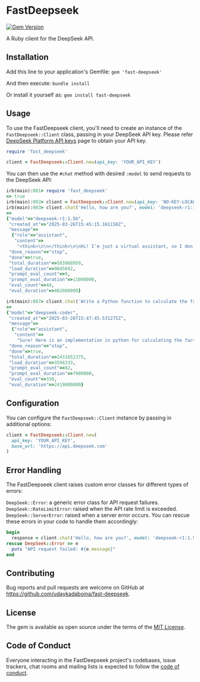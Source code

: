# FastDeepseek

[![Gem Version](https://badge.fury.io/rb/fast-deepseek.svg)](https://badge.fury.io/rb/fast-deepseek)

A Ruby client for the DeepSeek API.

## Installation

Add this line to your application's Gemfile:
`gem 'fast-deepseek'`

And then execute:
`bundle install`

Or install it yourself as:
`gem install fast-deepseek`

## Usage

To use the FastDeepseek client, you'll need to create an instance of the `FastDeepseek::Client` class, passing in your DeepSeek API key. Please refer [DeepSeek Platform API keys](https://platform.deepseek.com/api_keys) page to obtain your API key.

```Ruby
require 'fast_deepseek'

client = FastDeepseek::Client.new(api_key: 'YOUR_API_KEY')
```

You can then use the `#chat` method with desired `:model` to send requests to the DeepSeek API:

```Ruby
irb(main):001> require 'fast_deepseek'
=> true
irb(main):002> client = FastDeepseek::Client.new(api_key: 'NO-KEY-LOCAL-MODEL')
irb(main):003> client.chat('Hello, how are you?', model: 'deepseek-r1:1.5b')
=> 
{"model"=>"deepseek-r1:1.5b",
 "created_at"=>"2025-03-26T15:45:15.161158Z",
 "message"=>
  {"role"=>"assistant",
   "content"=>
    "<think>\n\n</think>\n\nHi! I'm just a virtual assistant, so I don't have feelings, but I'm here and ready to help you with whatever you need. How can I assist you today? 😊"},
 "done_reason"=>"stop",
 "done"=>true,
 "total_duration"=>503968959,
 "load_duration"=>9845042,
 "prompt_eval_count"=>9,
 "prompt_eval_duration"=>11000000,
 "eval_count"=>44,
 "eval_duration"=>482000000}

```

```Ruby
irb(main):007> client.chat('Write a Python function to calculate the factorial of a number.', model: 'deepseek-coder')
=> 
{"model"=>"deepseek-coder",
 "created_at"=>"2025-03-26T15:47:45.531275Z",
 "message"=>
  {"role"=>"assistant",
   "content"=>
    "Sure! Here is an implementation in python for calculating the factorial using recursion or iteration approach (both are common ways). In this example I am going with Iteration method as it's simpler and more understandable, but you can use either if your preference on doing so :) \nHere we go.\n\n```python\ndef calculate_factorial(n):  \n    result = 1 # Initialization of the variable to store factorial value      \n    \n    for i in range (2 , n + 1) :       \n         print (\"Value before assignment: \",result, \"In loop\") \n          \n         \"\"\" Here we are using method and reassigning it with formula. This is an example showing how you can use the multiplication symbol '*' to multiply a number repeatedly from start till end.\"\"\"   # explanation inside this comment for better understanding of code    \n          result *= i; print (\"Value after assignment: \",result, \"In loop\")         return (int(float(\"%.2f\" % pow(n , n - int(pow((abs(i),0.67))-1)/ abs(factorial_of_numbers[-1])))))\n```       This function `calculate_Factorial` takes a number as argument and returns the factorial of that given no (for example, calculate fact if 5 is passed). It uses an iterative approach to find out product upto n. In each iteration it multiplies result with current loop counter i which goes from start(2) till end user entered value .\n"},
 "done_reason"=>"stop",
 "done"=>true,
 "total_duration"=>2431652375,
 "load_duration"=>3594333,
 "prompt_eval_count"=>82,
 "prompt_eval_duration"=>7000000,
 "eval_count"=>330,
 "eval_duration"=>2419000000}

```


## Configuration

You can configure the `FastDeepseek::Client` instance by passing in additional options:

```Ruby
client = FastDeepseek::Client.new(
  api_key: 'YOUR_API_KEY',
  base_url: 'https://api.deepseek.com'
)
```

## Error Handling

The FastDeepseek client raises custom error classes for different types of errors:

`DeepSeek::Error`: a generic error class for API request failures.
`DeepSeek::RateLimitError`: raised when the API rate limit is exceeded.
`DeepSeek::ServerError`: raised when a server error occurs.
You can rescue these errors in your code to handle them accordingly:

```Ruby
begin
  response = client.chat('Hello, how are you?', model: 'deepseek-r1:1.5b')
rescue DeepSeek::Error => e
  puts "API request failed: #{e.message}"
end
```

## Contributing

Bug reports and pull requests are welcome on GitHub at https://github.com/udaykadaboina/fast-deepseek.

## License

The gem is available as open source under the terms of the [MIT License](https://opensource.org/licenses/MIT).

## Code of Conduct

Everyone interacting in the FastDeepseek project's codebases, issue trackers, chat rooms and mailing lists is expected to follow the [code of conduct](https://github.com/udaykadaboina/fast-deepseek/blob/main/CODE_OF_CONDUCT.md).
